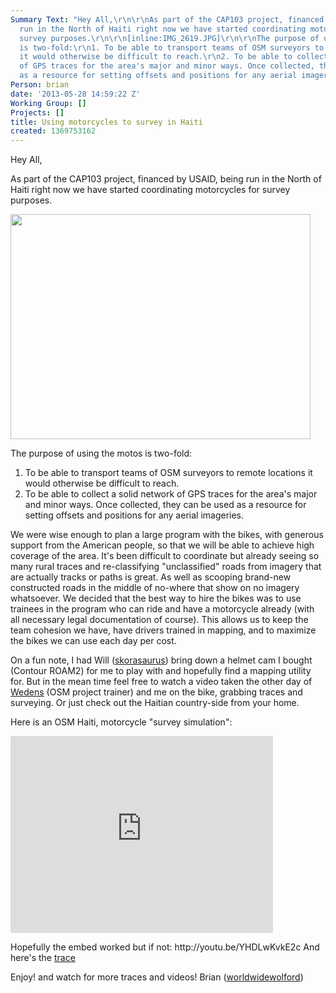 ```yaml
---
Summary Text: "Hey All,\r\n\r\nAs part of the CAP103 project, financed by USAID, being
  run in the North of Haiti right now we have started coordinating motorcycles for
  survey purposes.\r\n\r\n[inline:IMG_2619.JPG]\r\n\r\nThe purpose of using the motos
  is two-fold:\r\n1. To be able to transport teams of OSM surveyors to remote locations
  it would otherwise be difficult to reach.\r\n2. To be able to collect a solid network
  of GPS traces for the area's major and minor ways. Once collected, they can be used
  as a resource for setting offsets and positions for any aerial imageries.\r\n\r\n"
Person: brian
date: '2013-05-28 14:59:22 Z'
Working Group: []
Projects: []
title: Using motorcycles to survey in Haiti
created: 1369753162
---
```

<p>Hey All,</p>
<p>As part of the CAP103 project, financed by USAID, being run in the North of Haiti right now we have started coordinating motorcycles for survey purposes.<!--break--></p>
<p><img class="image-large" src="/sites/default/files/styles/large/public/IMG_2619_0.JPG?itok=W4ak-JII" alt="" height="360" width="480"></p>
<p>The purpose of using the motos is two-fold:</p>
<ol>
<li>To be able to transport teams of OSM surveyors to remote locations it would otherwise be difficult to reach.</li>
<li>To be able to collect a solid network of GPS traces for the area's major and minor ways. Once collected, they can be used as a resource for setting offsets and positions for any aerial imageries.</li>
</ol>
<p>We were wise enough to plan a large program with the bikes, with generous support from the American people, so that we will be able to achieve high coverage of the area. It's been difficult to coordinate but already seeing so many rural traces and re-classifying "unclassified" roads from imagery that are actually tracks or paths is great. As well as scooping brand-new constructed roads in the middle of no-where that show on no imagery whatsoever. We decided that the best way to hire the bikes was to use trainees in the program who can ride and have a motorcycle already (with all necessary legal documentation of course). This allows us to keep the team cohesion we have, have drivers trained in mapping, and to maximize the bikes we can use each day per cost.</p>
<p>On a fun note, I had Will (<a href="http://www.openstreetmap.org/user/skorasaurus">skorasaurus</a>) bring down a helmet cam I bought (Contour ROAM2) for me to play with and hopefully find a mapping utility for. But in the mean time feel free to watch a video taken the other day of <a href="http://www.openstreetmap.org/user/wedens%20louisius">Wedens</a> (OSM project trainer) and me on the bike, grabbing traces and surveying. Or just check out the Haitian country-side from your home.</p>
<p>Here is an OSM Haiti, motorcycle "survey simulation":</p>
<p><iframe src="http://www.youtube.com/embed/YHDLwKvkE2c?rel=0" height="315" width="420" frameborder="0"></iframe></p>
<p>Hopefully the embed worked but if not: http://youtu.be/YHDLwKvkE2c And here's the <a href="http://www.openstreetmap.org/user/worldwidewolford/traces/1465962">trace</a></p>
<p>Enjoy! and watch for more traces and videos! Brian (<a href="http://www.openstreetmap.org/user/worldwidewolford">worldwidewolford</a>)</p>
